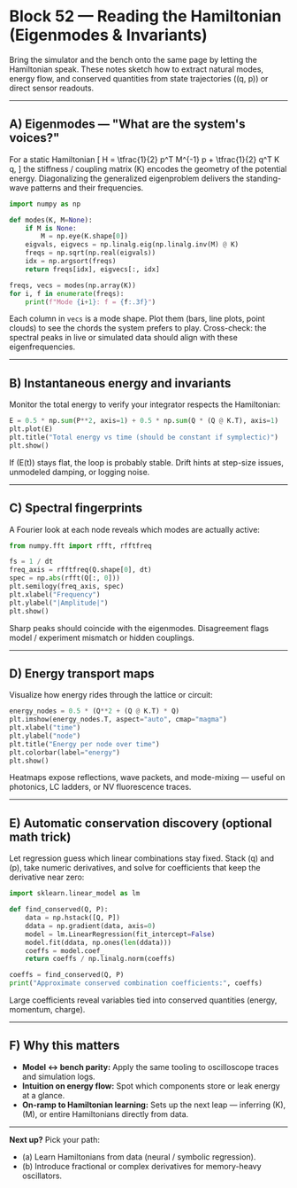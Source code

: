 # Block 52 — Reading the Hamiltonian (Eigenmodes & Invariants)

Bring the simulator and the bench onto the same page by letting the Hamiltonian speak. These notes sketch how to extract natural
modes, energy flow, and conserved quantities from state trajectories \((q, p)\) or direct sensor readouts.

---

## A) Eigenmodes — "What are the system's voices?"

For a static Hamiltonian
\[
H = \tfrac{1}{2} p^T M^{-1} p + \tfrac{1}{2} q^T K q,
\]
the stiffness / coupling matrix \(K\) encodes the geometry of the potential energy. Diagonalizing the generalized eigenproblem
delivers the standing-wave patterns and their frequencies.

```python
import numpy as np

def modes(K, M=None):
    if M is None:
        M = np.eye(K.shape[0])
    eigvals, eigvecs = np.linalg.eig(np.linalg.inv(M) @ K)
    freqs = np.sqrt(np.real(eigvals))
    idx = np.argsort(freqs)
    return freqs[idx], eigvecs[:, idx]

freqs, vecs = modes(np.array(K))
for i, f in enumerate(freqs):
    print(f"Mode {i+1}: f = {f:.3f}")
```

Each column in `vecs` is a mode shape. Plot them (bars, line plots, point clouds) to see the chords the system prefers to play.
Cross-check: the spectral peaks in live or simulated data should align with these eigenfrequencies.

---

## B) Instantaneous energy and invariants

Monitor the total energy to verify your integrator respects the Hamiltonian:

```python
E = 0.5 * np.sum(P**2, axis=1) + 0.5 * np.sum(Q * (Q @ K.T), axis=1)
plt.plot(E)
plt.title("Total energy vs time (should be constant if symplectic)")
plt.show()
```

If \(E(t)\) stays flat, the loop is probably stable. Drift hints at step-size issues, unmodeled damping, or logging noise.

---

## C) Spectral fingerprints

A Fourier look at each node reveals which modes are actually active:

```python
from numpy.fft import rfft, rfftfreq

fs = 1 / dt
freq_axis = rfftfreq(Q.shape[0], dt)
spec = np.abs(rfft(Q[:, 0]))
plt.semilogy(freq_axis, spec)
plt.xlabel("Frequency")
plt.ylabel("|Amplitude|")
plt.show()
```

Sharp peaks should coincide with the eigenmodes. Disagreement flags model / experiment mismatch or hidden couplings.

---

## D) Energy transport maps

Visualize how energy rides through the lattice or circuit:

```python
energy_nodes = 0.5 * (Q**2 + (Q @ K.T) * Q)
plt.imshow(energy_nodes.T, aspect="auto", cmap="magma")
plt.xlabel("time")
plt.ylabel("node")
plt.title("Energy per node over time")
plt.colorbar(label="energy")
plt.show()
```

Heatmaps expose reflections, wave packets, and mode-mixing — useful on photonics, LC ladders, or NV fluorescence traces.

---

## E) Automatic conservation discovery (optional math trick)

Let regression guess which linear combinations stay fixed. Stack \(q\) and \(p\), take numeric derivatives, and solve for
coefficients that keep the derivative near zero:

```python
import sklearn.linear_model as lm

def find_conserved(Q, P):
    data = np.hstack([Q, P])
    ddata = np.gradient(data, axis=0)
    model = lm.LinearRegression(fit_intercept=False)
    model.fit(ddata, np.ones(len(ddata)))
    coeffs = model.coef_
    return coeffs / np.linalg.norm(coeffs)

coeffs = find_conserved(Q, P)
print("Approximate conserved combination coefficients:", coeffs)
```

Large coefficients reveal variables tied into conserved quantities (energy, momentum, charge).

---

## F) Why this matters

- **Model ↔ bench parity:** Apply the same tooling to oscilloscope traces and simulation logs.
- **Intuition on energy flow:** Spot which components store or leak energy at a glance.
- **On-ramp to Hamiltonian learning:** Sets up the next leap — inferring \(K\), \(M\), or entire Hamiltonians directly from data.

---

**Next up?** Pick your path:

- (a) Learn Hamiltonians from data (neural / symbolic regression).
- (b) Introduce fractional or complex derivatives for memory-heavy oscillators.
